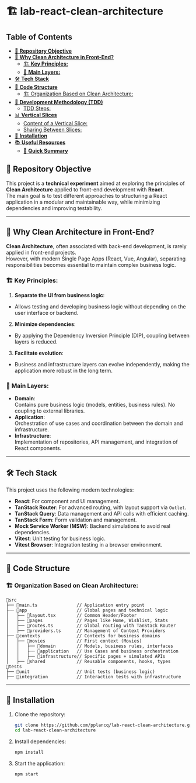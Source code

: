 # 🏗 lab-react-clean-architecture

## Table of Contents

- [📌 **Repository Objective**](#-repository-objective)
- [🎯 **Why Clean Architecture in Front-End?**](#-why-clean-architecture-in-front-end-)
  - [🏗 **Key Principles:**](#-key-principles-)
  - [🚀 **Main Layers:**](#-main-layers-)
- [🛠️ **Tech Stack**](#-tech-stack)
- [📂 **Code Structure**](#-code-structure)
  - [🏗 Organization Based on Clean Architecture:](#-organization-based-on-clean-architecture-)
- [🚀 **Development Methodology (TDD)**](#-development-methodology-tdd)
  - [TDD Steps:](#tdd-steps-)
- [📊 **Vertical Slices**](#-vertical-slices)
  - [Content of a Vertical Slice:](#content-of-a-vertical-slice-)
  - [Sharing Between Slices:](#sharing-between-slices-)
- [🚀 **Installation**](#-installation)
- [📚 **Useful Resources**](#-useful-resources)
  - [📝 **Quick Summary**](#-quick-summary)

## 📌 **Repository Objective**

This project is a **technical experiment** aimed at exploring the principles of **Clean Architecture** applied to front-end development with **React**.\
The main goal is to test different approaches to structuring a React application in a modular and maintainable way, while minimizing dependencies and improving testability.

---

## 🎯 **Why Clean Architecture in Front-End?**

**Clean Architecture**, often associated with back-end development, is rarely applied in front-end projects.\
However, with modern Single Page Apps (React, Vue, Angular), separating responsibilities becomes essential to maintain complex business logic.

### 🏗 **Key Principles:**

1. **Separate the UI from business logic**:

- Allows testing and developing business logic without depending on the user interface or backend.

2. **Minimize dependencies**:

- By applying the Dependency Inversion Principle (DIP), coupling between layers is reduced.

3. **Facilitate evolution**:

- Business and infrastructure layers can evolve independently, making the application more robust in the long term.

### 🚀 **Main Layers:**

- **Domain**:  
  Contains pure business logic (models, entities, business rules). No coupling to external libraries.
- **Application**:  
  Orchestration of use cases and coordination between the domain and infrastructure.
- **Infrastructure**:  
  Implementation of repositories, API management, and integration of React components.

---

## 🛠️ **Tech Stack**

This project uses the following modern technologies:

- **React**: For component and UI management.
- **TanStack Router**: For advanced routing, with layout support via `Outlet`.
- **TanStack Query**: Data management and API calls with efficient caching.
- **TanStack Form**: Form validation and management.
- **Mock Service Worker (MSW)**: Backend simulations to avoid real dependencies.
- **Vitest**: Unit testing for business logic.
- **Vitest Browser**: Integration testing in a browser environment.

---

## 📂 **Code Structure**

### 🏗 Organization Based on Clean Architecture:

```
📂src
├── 📄main.ts               // Application entry point
├── 📂app                   // Global pages and technical logic
│   ├── 📄layout.tsx        // Common Header/Footer
│   ├── 📂pages             // Pages like Home, Wishlist, Stats
│   ├── 📄routes.ts         // Global routing with TanStack Router
│   ├── 📄providers.ts      // Management of Context Providers
├── 📂contexts              // Contexts for business domains
│   ├── 📂movies            // First context (Movies)
│   │   ├── 📂domain        // Models, business rules, interfaces
│   │   ├── 📂application   // Use Cases and business orchestration
│   │   ├── 📂infrastructure// Specific pages + simulated APIs
│   ├── 📂shared            // Reusable components, hooks, types
📂tests
├── 📂unit                  // Unit tests (business logic)
├── 📂integration           // Interaction tests with infrastructure
```

---

## 🚀 **Installation**

1. Clone the repository:

   ```bash
   git clone https://github.com/pplancq/lab-react-clean-architecture.git
   cd lab-react-clean-architecture
   ```

2. Install dependencies:

   ```bash
   npm install
   ```

3. Start the application:

   ```bash
   npm start
   ```
